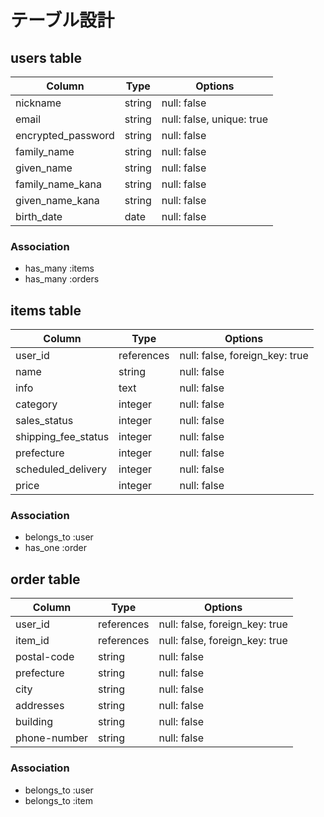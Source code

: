 # テーブル設計

## users table
| Column | Type | Options |
| -- | -- | -- |
| nickname | string | null: false |
| email | string | null: false, unique: true |
| encrypted_password | string | null: false |
| family_name | string | null: false |
| given_name | string | null: false |
| family_name_kana | string | null: false |
| given_name_kana | string | null: false |
| birth_date | date | null: false |

### Association
- has_many :items
- has_many :orders

## items table
| Column | Type | Options |
| -- | -- | -- |
| user_id | references | null: false, foreign_key: true |
| name | string | null: false |
| info | text | null: false |
| category | integer | null: false |
| sales_status | integer | null: false |
| shipping_fee_status | integer | null: false |
| prefecture | integer | null: false |
| scheduled_delivery | integer | null: false |
| price | integer | null: false |

### Association
- belongs_to :user
- has_one :order

## order table
| Column | Type | Options |
| -- | -- | -- |
| user_id | references | null: false, foreign_key: true |
| item_id | references | null: false, foreign_key: true |
| postal-code | string | null: false |
| prefecture | string | null: false |
| city | string | null: false |
| addresses | string | null: false |
| building | string | null: false |
| phone-number | string | null: false |

### Association
- belongs_to :user
- belongs_to :item
